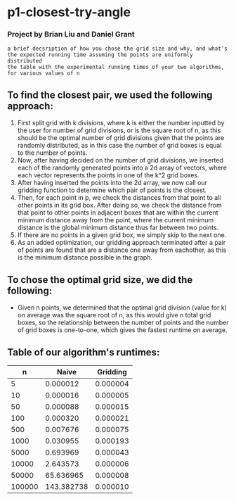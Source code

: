 # p1-closest-try-angle

### Project by Brian Liu and Daniel Grant
    a brief decsription of how you chose the grid size and why, and what’s the expected running time assuming the points are uniformly distributed
    the table with the experimental running times of your two algorithms, for various values of n

## To find the closest pair, we used the following approach:
1. First split grid with k divisions, where k is either the number inputted by the user for number of grid divisions, or is the square root of n, as this should be the optimal number of grid divisions given that the points are randomly distributed, as in this case the number of grid boxes is equal to the number of points.
2. Now, after having decided on the number of grid divisions, we inserted each of the randomly generated points into a 2d array of vectors, where each vector represents the points in one of the k^2 grid boxes. 
3. After having inserted the points into the 2d array, we now call our gridding function to determine which pair of points is the closest.
4. Then, for each point in p, we check the distances from that point to all other points in its grid box. After doing so, we check the distance from that point to other points in adjacent boxes that are within the current minimum distance away from the point, where the current minimum distance is the global minimum distance thus far between two points.
5. If there are no points in a given grid box, we simply skip to the next one.
6. As an added optimization, our gridding approach terminated after a pair of points are found that are a distance one away from eachother, as this is the minimum distance possible in the graph.

## To chose the optimal grid size, we did the following:
* Given n points, we determined that the optimal grid division (value for k) on average was the square root of n, as this would give n total grid boxes, so the relationship between the number of points and the number of grid boxes is one-to-one, which gives the fastest runtime on average.

## Table of our algorithm's runtimes:

|    n	 |	 Naive  	|	 Gridding  	|	
|--------|------------|-------------|	
| 5	  	 |	0.000012	|	0.000004    |
| 10	   |	0.000016	|	0.000005    |
| 50	   |	0.000088	|	0.000015    |
| 100  	 |	0.000320	|	0.000021    |
| 500	   |	0.007676	|	0.000075    |
| 1000	 |	0.030955	|	0.000193    |
| 5000	 |	0.693969	|	0.000043    |
| 10000	 |	2.643573	|	0.000006    |
| 50000	 |	65.636965	|	0.000008    |   
| 100000 |  143.382738| 0.000010    |
